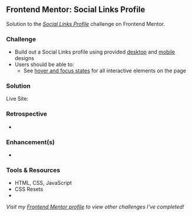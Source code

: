 ## Frontend Mentor: Social Links Profile

Solution to the _[Social Links Profile](https://www.frontendmentor.io/challenges/social-links-profile-UG32l9m6dQ)_ challenge on Frontend Mentor.

### Challenge

- Build out a Social Links profile using provided [desktop](/assets/design/desktop-design.jpg) and [mobile](/assets/design/mobile-design.jpg) designs
- Users should be able to:
  - See [hover and focus states](/assets/design/active-state.jpg) for all interactive elements on the page

### Solution

Live Site: []()

### Retrospective

-

### Enhancement(s)

-

### Tools & Resources

- HTML, CSS, JavaScript
- CSS Resets
- []()

_Visit my [Frontend Mentor profile](https://www.frontendmentor.io/profile/tinuola) to view other challenges I've completed!_
